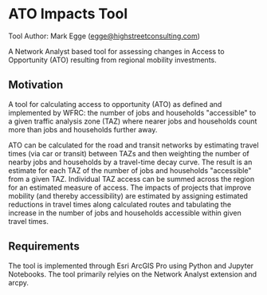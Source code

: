# ATO Impacts Tool

Tool Author: Mark Egge (egge@highstreetconsulting.com)

A Network Analyst based tool for assessing changes in Access to Opportunity (ATO) resulting from regional mobility investments.

## Motivation
A tool for calculating access to opportunity (ATO) as defined and implemented by WFRC: the number of jobs and households "accessible" to a given traffic analysis zone (TAZ) where nearer jobs and households count more than jobs and households further away. 

ATO can be calculated for the road and transit networks by estimating travel times (via car or transit) between TAZs and then weighting the number of nearby jobs and households by a travel-time decay curve. The result is an estimate for each TAZ of the number of jobs and households "accessible" from a given TAZ. Individual TAZ access can be summed across the region for an estimated measure of access. The impacts of projects that improve mobility (and thereby accessibility) are estimated by assigning estimated reductions in travel times along calculated routes and tabulating the increase in the number of jobs and households accessible within given travel times.

## Requirements
The tool is implemented through Esri ArcGIS Pro using Python and Jupyter Notebooks. The tool primarily relyies on the Network Analyst extension and arcpy.
